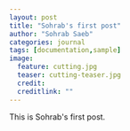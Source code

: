 ```yaml
---
layout: post
title: "Sohrab's first post"
author: "Sohrab Saeb"
categories: journal
tags: [documentation,sample]
image:
  feature: cutting.jpg
  teaser: cutting-teaser.jpg
  credit:
  creditlink: ""
---
```


This is Sohrab's first post.
